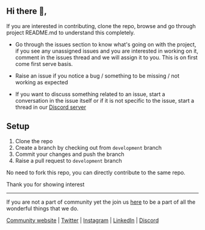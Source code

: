 ## Hi there 👋,

If you are interested in contributing, clone the repo, browse and go through project README.md to understand this completely.  

- Go through the issues section to know what's going on with the project, if you see any unassigned issues and you are interested in working on it,
comment in the issues thread and we will assign it to you. This is on first come first serve basis.

- Raise an issue if you notice a bug / something to be missing / not working as expected

- If you want to discuss something related to an issue, start a conversation in the issue itself or if it is not specific to the issue, start a thread in our [Discord server](https://discord.com/invite/ggd4JD3Kyh)

## Setup

1. Clone the repo
2. Create a branch by checking out from `development` branch
3. Commit your changes and push the branch
4. Raise a pull request to `development` branch

No need to fork this repo, you can directly contribute to the same repo.

Thank you for showing interest

----
If you are not a part of community yet the join us [here](https://gdg.community.dev/gdg-hubli/) to be a part of all the wonderful things that we do. 



[Community website](https://gdg.community.dev/gdg-hubli) | [Twitter](https://twitter.com/GDGHubli) | [Instagram](https://www.instagram.com/gdghubli) | [LinkedIn](https://www.linkedin.com/company/gdghubli) | [Discord](https://discord.gg/eddBwmgnqj)
